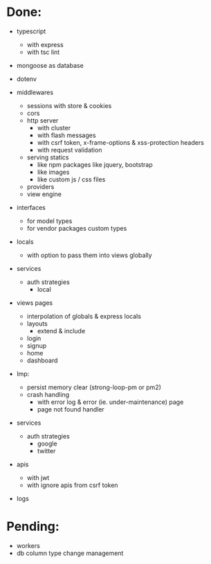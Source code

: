 # Done:

- typescript 
	- with express
	- with tsc lint

- mongoose as database

- dotenv

- middlewares
	- sessions with store & cookies
	- cors
	- http server
		- with cluster
		- with flash messages
		- with csrf token, x-frame-options & xss-protection headers
		- with request validation
	- serving statics
		- like npm packages like jquery, bootstrap
		- like images
		- like custom js / css files
	- providers
	- view engine

- interfaces
	- for model types
	- for vendor packages custom types

- locals
	- with option to pass them into views globally

- services 
	- auth strategies
		- local

- views pages
	- interpolation of globals & express locals
	- layouts
		- extend & include
	- login
	- signup
	- home
	- dashboard

- Imp:
	- persist memory clear (strong-loop-pm or pm2)
	- crash handling
		- with error log & error (ie. under-maintenance) page
		- page not found handler

- services
	- auth strategies
		- google
		- twitter

- apis
	- with jwt
	- with ignore apis from csrf token

- logs

# Pending:

- workers
- db column type change management
